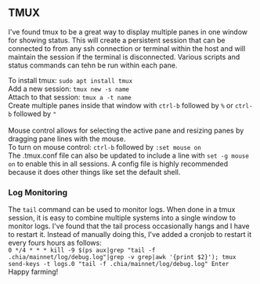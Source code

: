 ## TMUX  
I've found tmux to be a great way to display multiple panes in one window for showing status. This will create a persistent session that can be connected to from any ssh connection or terminal within the host and will maintain the session if the terminal is disconnected. Various scripts and status commands can tehn be run within each pane.
  
To install tmux: `sudo apt install tmux`  
Add a new session: `tmux new -s name`  
Attach to that session: `tmux a -t name`  
Create multiple panes inside that window with `ctrl-b` followed by `%` or `ctrl-b` followed by `"`  
<br/>
Mouse control allows for selecting the active pane and resizing panes by dragging pane lines with the mouse.  
To turn on mouse control: `ctrl-b` followed by `:set mouse on`  
The .tmux.conf file can also be updated to include a line with `set -g mouse on` to enable this in all sessions.
A config file is highly recommended because it does other things like set the default shell.
### Log Monitoring  
The `tail` command can be used to monitor logs. When done in a tmux session, it is easy to combine multiple systems into a single window to monitor logs. I've found that the tail process occasionally hangs and I have to restart it. Instead of manually doing this, I've added a cronjob to restart it every fours hours as follows:  
`0 */4 * * * kill -9 $(ps aux|grep "tail -f .chia/mainnet/log/debug.log"|grep -v grep|awk '{print $2}'); tmux send-keys -t logs.0 "tail -f .chia/mainnet/log/debug.log" Enter`  
Happy farming!
